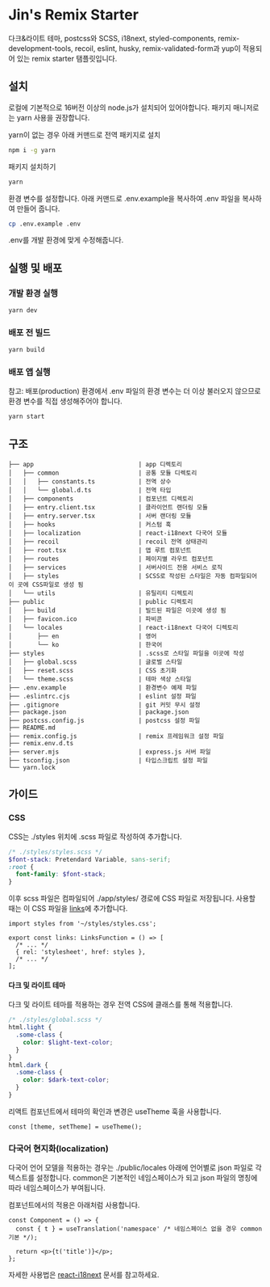 # Jin's Remix Starter
다크&라이트 테마, postcss와 SCSS, i18next, styled-components, remix-development-tools, recoil, eslint, husky, remix-validated-form과 yup이 적용되어 있는 remix starter 탬플릿입니다.

## 설치
로컬에 기본적으로 16버전 이상의 node.js가 설치되어 있어야합니다.
패키지 매니저로는 yarn 사용을 권장합니다.

yarn이 없는 경우 아래 커맨드로 전역 패키지로 설치
```bash
npm i -g yarn
```

패키지 설치하기
```bash
yarn
```

환경 변수를 설정합니다. 아래 커맨드로 .env.example을 복사하여 .env 파일을 복사하여 만들어 줍니다.
```bash
cp .env.example .env
```

.env를 개발 환경에 맞게 수정해줍니다.

## 실행 및 배포
### 개발 환경 실행
```bash
yarn dev
```

### 배포 전 빌드
```bash
yarn build
```

### 배포 앱 실행
참고: 배포(production) 환경에서 .env 파일의 환경 변수는 더 이상 불러오지 않으므로 환경 변수를 직접 생성해주어야 합니다.

```bash
yarn start
```

## 구조
```
├── app                             | app 디렉토리
│   ├── common                      | 공통 모듈 디렉토리
│   │   ├── constants.ts            | 전역 상수
│   │   └── global.d.ts             | 전역 타입
│   ├── components                  | 컴포넌트 디렉토리
│   ├── entry.client.tsx            | 클라이언트 랜더링 모듈
│   ├── entry.server.tsx            | 서버 랜더링 모듈
│   ├── hooks                       | 커스텀 훅
│   ├── localization                | react-i18next 다국어 모듈
│   ├── recoil                      | recoil 전역 상태관리
│   ├── root.tsx                    | 앱 루트 컴포넌트
│   ├── routes                      | 페이지별 라우트 컴포넌트
│   ├── services                    | 서버사이드 전용 서비스 로직
│   ├── styles                      | SCSS로 작성된 스타일은 자동 컴파일되어 이 곳에 CSS파일로 생성 됨
│   └── utils                       | 유틸리티 디렉토리
├── public                          | public 디렉토리
│   ├── build                       | 빌드된 파일은 이곳에 생성 됨
│   ├── favicon.ico                 | 파비콘
│   └── locales                     | react-i18next 다국어 디렉토리
│       ├── en                      | 영어
│       └── ko                      | 한국어
├── styles                          | .scss로 스타일 파일을 이곳에 작성 
│   ├── global.scss                 | 글로벌 스타일
│   ├── reset.scss                  | CSS 초기화
│   └── theme.scss                  | 테마 색상 스타일
├── .env.example                    | 환경변수 예제 파일
├── .eslintrc.cjs                   | eslint 설정 파일
├── .gitignore                      | git 커밋 무시 설정
├── package.json                    | package.json
├── postcss.config.js               | postcss 설정 파일
├── README.md
├── remix.config.js                 | remix 프레임워크 설정 파일
├── remix.env.d.ts
├── server.mjs                      | express.js 서버 파일
├── tsconfig.json                   | 타입스크립트 설정 파일
└── yarn.lock
```

## 가이드
### CSS
CSS는 ./styles 위치에 .scss 파일로 작성하여 추가합니다.
```scss
/* ./styles/styles.scss */
$font-stack: Pretendard Variable, sans-serif;
:root {
  font-family: $font-stack;
}
```

이후 scss 파일은 컴파일되어 ./app/styles/ 경로에 CSS 파일로 저장됩니다. 사용할 때는 이 CSS 파일을 [links](https://remix.run/docs/en/1.19.3/route/links)에 추가합니다.
```tsx
import styles from '~/styles/styles.css';

export const links: LinksFunction = () => [
  /* ... */
  { rel: 'stylesheet', href: styles },
  /* ... */
];
```

#### 다크 및 라이트 테마
다크 및 라이트 테마를 적용하는 경우 전역 CSS에 클래스를 통해 적용합니다.
```scss
/* ./styles/global.scss */
html.light {
  .some-class {
    color: $light-text-color;
  }
}
html.dark {
  .some-class {
    color: $dark-text-color;
  }
}
```

리액트 컴포넌트에서 테마의 확인과 변경은 useTheme 훅을 사용합니다.
```tsx
const [theme, setTheme] = useTheme();
```

### 다국어 현지화(localization)
다국어 언어 모델을 적용하는 경우는 ./public/locales 아래에 언어별로 json 파일로 각 텍스트를 설정합니다.
common은 기본적인 네임스페이스가 되고 json 파일의 명칭에 따라 네임스페이스가 부여됩니다.

컴포넌트에서의 적용은 아래처럼 사용합니다.
```tsx
const Component = () => {
  const { t } = useTranslation('namespace' /* 네임스페이스 없을 경우 common 기본 */);

  return <p>{t('title')}</p>;
};
```

자세한 사용법은 [react-i18next](https://react.i18next.com/) 문서를 참고하세요.
